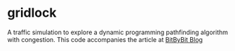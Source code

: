 # gridlock
A traffic simulation to explore a dynamic programming pathfinding algorithm with congestion. This code accompanies the article at [BitByBit Blog](https://bitbybit.web.app/article/traffic)
